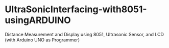 # UltraSonicInterfacing-with8051-usingARDUINO
Distance Measurement and Display using 8051, Ultrasonic Sensor, and LCD (with  Arduino UNO as Programmer) 

